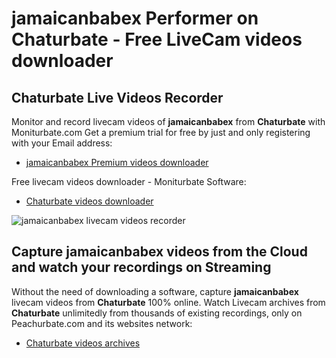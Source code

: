 # jamaicanbabex Performer on Chaturbate - Free LiveCam videos downloader

## Chaturbate Live Videos Recorder

Monitor and record livecam videos of **jamaicanbabex** from **Chaturbate** with Moniturbate.com
Get a premium trial for free by just and only registering with your Email address:
* [jamaicanbabex Premium videos downloader](https://moniturbate.com/request-demo-licence-key.html)

Free livecam videos downloader - Moniturbate Software:
* [Chaturbate videos downloader](https://moniturbate.com/moniturbate-download-software.html)

![jamaicanbabex livecam videos recorder](https://peachurnet.com/templates/moniturbate-software.png)


## Capture jamaicanbabex videos from the Cloud and watch your recordings on Streaming

Without the need of downloading a software, capture **jamaicanbabex** livecam videos from **Chaturbate** 100% online.
Watch Livecam archives from **Chaturbate** unlimitedly from thousands of existing recordings, only on Peachurbate.com and its websites network:
* [Chaturbate videos archives](https://peachurnet.com/)